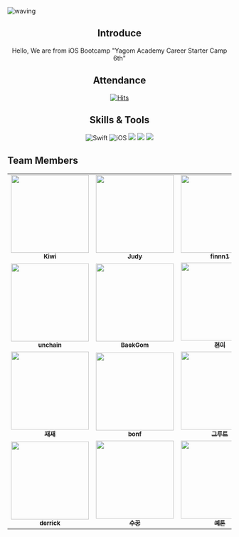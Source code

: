 ![waving](https://capsule-render.vercel.app/api?type=waving&height=180&text=Welcome&stroke=fontAlign=80&fontAlignY=40&color=gradient)

<div align="center">

## Introduce 
<div align="center">
Hello, We are from iOS Bootcamp "Yagom Academy Career Starter Camp 6th"

<div align="center">

## Attendance
<div align="center">

[![Hits](https://hits.seeyoufarm.com/api/count/incr/badge.svg?url=https%3A%2F%2Fgithub.com%2FYagomCareerStarterCamp-6&count_bg=%2393A287&title_bg=%2320883D&icon=apple.svg&icon_color=%23E7E7E7&title=We+are+studying+SWIFT+together+(today/total)&edge_flat=false)](https://hits.seeyoufarm.com)

<div align="center">

## Skills & Tools

<div align="center">

![Swift](https://img.shields.io/badge/Swift-FA7343?style=flat-square&logo=Swift&logoColor=white) 
![iOS](https://img.shields.io/badge/iOS-222222?style=flat-square&logo=Apple&logoColor=white) 
<img src="https://img.shields.io/badge/XCode-147EFB?style=flat-square&logo=xcode&logoColor=white"/>
<img src="https://img.shields.io/badge/GitHub-181717?style=flat-square&logo=github&logoColor=white"/> 
<img src="https://img.shields.io/badge/Git-F05032?style=flat-square&logo=Git&logoColor=white"/>

<div align="left">

## Team Members
<div align="left">

<table>
  <tr>
    <td align="center"><a href="https://github.com/kiwi1023"><img src="https://avatars.githubusercontent.com/u/101521502?v=4" width="175px;" alt=""/><br /><sub><b>Kiwi</b></sub></a></td>
    <td align="center"><a href="https://github.com/Judy-999"><img src="https://avatars.githubusercontent.com/u/102353787?v=4?s=100" width="175px;" alt=""/><br /><sub><b>Judy</b></sub></a></td>
    <td align="center"><a href="https://github.com/Finnn1"><img src="https://avatars.githubusercontent.com/u/87175392?v=4?s=100" width="175px;" alt=""/><br /><sub><b>finnn1</b><br></a></td>
    <td align="center"><a href="https://github.com/Hugh-github"><img src="https://avatars.githubusercontent.com/u/102569735?v=4" width="175px;" alt=""/><br /><sub><b>Hugh</b></sub></a></td>
    <td align="center"><a href="https://github.com/yusw10"><img src="https://avatars.githubusercontent.com/u/39454792?v=4" width="175px;" alt=""/><br /><sub><b>borysarang</a></td>
 </tr>
  
  <tr>
    <td align="center"><a href="https://github.com/unchain123"><img src="https://avatars.githubusercontent.com/u/98506825?v=4?s=100" width="175px;" alt=""/><br /><sub><b>unchain</b><br></a></td>
    <td align="center"><a href="https://github.com/Baek-Gom-95"><img src="https://avatars.githubusercontent.com/u/94192712?v=4" width="175px;" alt=""/><br /><sub><b>BaekGom</b><br></a></td>
    <td align="center"><a href="https://github.com/seohyeon2"><img src="https://avatars.githubusercontent.com/u/50102522?v=4?s=100" width="175px;" alt=""/><br /><sub><b>현이</a></td>
    <td align="center"><a href="https://github.com/bar-d"><img src="https://avatars.githubusercontent.com/u/92622931?v=4" width="175px;" alt=""/><br /><sub><b>bard</a></td>
    <td align="center"><a href="https://github.com/wongbingg"><img src="https://avatars.githubusercontent.com/u/95671495?v=4" width="175px;" alt=""/><br /><sub><b>웡빙</a></td>
</tr>
        
  <tr>
    <td align="center"><a href="https://github.com/zzbae"><img src="https://avatars.githubusercontent.com/u/98302604?v=4?s=100" width="175px;" alt=""/><br /><sub><b>재재</a></td>
    <td align="center"><a href="https://github.com/apwierk2451"><img src="https://avatars.githubusercontent.com/u/95114036?v=4" width="175px;" alt=""/><br /><sub><b>bonf</b><br></a></td>
    <td align="center"><a href="https://github.com/Groot-94"><img src="https://avatars.githubusercontent.com/u/96932116?v=4" width="175px;" alt=""/><br /><sub><b>그루트</b><br></a></td>
    <td align="center"><a href="https://github.com/bradheo65"><img src="https://avatars.githubusercontent.com/u/45350356?v=4" width="175px;" alt=""/><br /><sub><b>brad</b><br></a></td>
    <td align="center"><a href="https://github.com/minsson"><img src="https://avatars.githubusercontent.com/u/96630194?v=40" width="175px;" alt=""/><br /><sub><b>minsson</a></td>
</tr>  
      
  <tr>
    <td align="center"><a href="https://github.com/derrickkim0109"><img src="https://avatars.githubusercontent.com/u/59466342?v=4" width="175px;" alt=""/><br /><sub><b>derrick</a></td>
    <td align="center"><a href="https://github.com/Jeon-Minsu"><img src="https://avatars.githubusercontent.com/u/99063327?v=4" width="175px;" alt=""/><br /><sub><b>수꿍</a></td>
    <td align="center"><a href="https://github.com/yeeton37"><img src="https://avatars.githubusercontent.com/u/98514397?v=4" width="175px;" alt=""/><br /><sub><b>예톤</a></td>
</tr>


</table>
<br />
